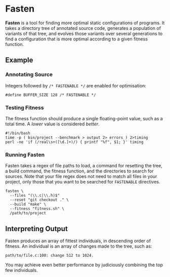 # Fasten

**Fasten** is a tool for finding more optimal static configurations of
programs. It takes a directory tree of annotated source code, generates a
population of variants of that tree, and evolves those variants over several
generations to find a configuration that is more optimal according to a given
fitness function.

## Example

### Annotating Source

Integers followed by `/* FASTENABLE */` are enabled for optimisation:

```
#define BUFFER_SIZE 128 /* FASTENABLE */
```

### Testing Fitness

The fitness function should produce a single floating-point value, such as a
total time. A *lower* value is considered *better*.

```
#!/bin/bash
time -p ( bin/project --benchmark > output 2> errors ) 2>timing
perl -ne 'if (/real\s+([\d.]+)/) { printf "%f", $1; }' timing
```

### Running Fasten

Fasten takes a regex of file paths to load, a command for resetting the tree, a
build command, the fitness function, and the directories to search for
sources. Note that your file regex does not need to match all files in your
project, only those that you want to be searched for `FASTENABLE` directives.

```
fasten \
  --files "(\\.c|\\.h)$"
  --reset "git checkout ." \
  --build "make" \
  --fitness "fitness.sh" \
  /path/to/project
```

## Interpreting Output

Fasten produces an array of fittest individuals, in descending order of
fitness. An individual is an array of changes made to the tree, such as:

```
path/to/file.c:100: change 512 to 1024.
```

You may achieve even better performance by judiciously combining the top few
individuals.
